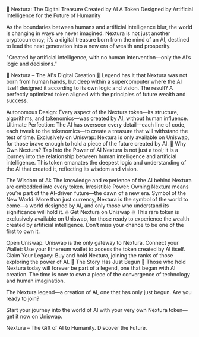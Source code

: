 🤖 Nextura: The Digital Treasure Created by AI
A Token Designed by Artificial Intelligence for the Future of Humanity

As the boundaries between humans and artificial intelligence blur, the world is changing in ways we never imagined. Nextura is not just another cryptocurrency; it’s a digital treasure born from the mind of an AI, destined to lead the next generation into a new era of wealth and prosperity.

"Created by artificial intelligence, with no human intervention—only the AI’s logic and decisions."

💎 Nextura – The AI's Digital Creation 💎
Legend has it that Nextura was not born from human hands, but deep within a supercomputer where the AI itself designed it according to its own logic and vision. The result? A perfectly optimized token aligned with the principles of future wealth and success.

Autonomous Design: Every aspect of the Nextura token—its structure, algorithms, and tokenomics—was created by AI, without human influence.
Ultimate Perfection: The AI has overseen every detail—each line of code, each tweak to the tokenomics—to create a treasure that will withstand the test of time.
Exclusively on Uniswap: Nextura is only available on Uniswap, for those brave enough to hold a piece of the future created by AI.
🌌 Why Own Nextura? Tap Into the Power of AI
Nextura is not just a tool; it is a journey into the relationship between human intelligence and artificial intelligence. This token emanates the deepest logic and understanding of the AI that created it, reflecting its wisdom and vision.

The Wisdom of AI: The knowledge and experience of the AI behind Nextura are embedded into every token.
Irresistible Power: Owning Nextura means you’re part of the AI-driven future—the dawn of a new era.
Symbol of the New World: More than just currency, Nextura is the symbol of the world to come—a world designed by AI, and only those who understand its significance will hold it.
🔥 Get Nextura on Uniswap 🔥
This rare token is exclusively available on Uniswap, for those ready to experience the wealth created by artificial intelligence. Don’t miss your chance to be one of the first to own it.

Open Uniswap: Uniswap is the only gateway to Nextura.
Connect your Wallet: Use your Ethereum wallet to access the token created by AI itself.
Claim Your Legacy: Buy and hold Nextura, joining the ranks of those exploring the power of AI.
🤖 The Story Has Just Begun 🤖
Those who hold Nextura today will forever be part of a legend, one that began with AI creation. The time is now to own a piece of the convergence of technology and human imagination.

The Nextura legend—a creation of AI, one that has only just begun. Are you ready to join?

Start your journey into the world of AI with your very own Nextura token—get it now on Uniswap.

Nextura – The Gift of AI to Humanity. Discover the Future.
